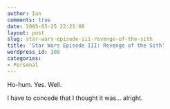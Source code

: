 ```yaml
---
author: Ian
comments: true
date: 2005-05-25 22:21:00
layout: post
slug: star-wars-episode-iii-revenge-of-the-sith
title: 'Star Wars Episode III: Revenge of the Sith'
wordpress_id: 308
categories:
- Personal
---
```


Ho-hum.  Yes.  Well.  

I have to concede that I thought it was... alright.  


